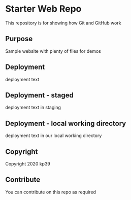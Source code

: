 # Starter Web Repo

This repository is for showing how Git and GitHub work

## Purpose

Sample website with plenty of files for demos

## Deployment
deployment text

## Deployment - staged
deployment text in staging

## Deployment - local working directory
deployment text in our local working directory

## Copyright
Copyright 2020 kp39 

## Contribute
You can contribute on this repo as required 